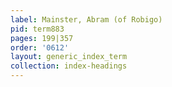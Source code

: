 ```yaml
---
label: Mainster, Abram (of Robigo)
pid: term883
pages: 199|357
order: '0612'
layout: generic_index_term
collection: index-headings
---
```

